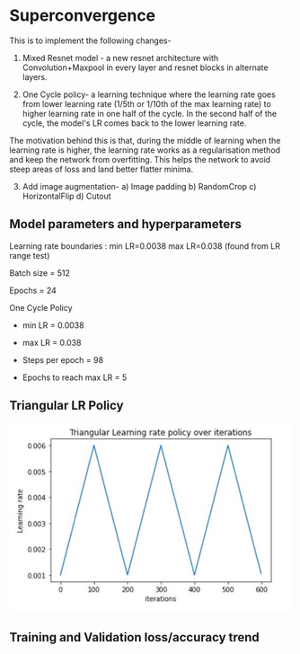 # Superconvergence

This is to implement the following changes-

1. Mixed Resnet model - a new resnet architecture with Convolution+Maxpool in every layer and resnet blocks in alternate layers.

2. One Cycle policy- a learning technique where the learning rate goes from lower learning rate (1/5th or 1/10th of the max learning rate) to higher learning rate in one half of the cycle. In the second half of the cycle, the model's LR comes back to the lower learning rate.

The motivation behind this is that, during the middle of learning when the learning rate is higher, the learning rate
works as a regularisation method and keep the network from overfitting. This helps the network to avoid steep areas
of loss and land better flatter minima.

3. Add image augmentation- a) Image padding  b) RandomCrop  c) HorizontalFlip  d) Cutout  


## Model parameters and hyperparameters

Learning rate boundaries : min LR=0.0038 max LR=0.038 (found from LR range test)

Batch size = 512

Epochs = 24

One Cycle Policy

- min LR = 0.0038

- max LR = 0.038

- Steps per epoch = 98

- Epochs to reach max LR = 5



## Triangular LR Policy

![](https://github.com/Shashank-Holla/TSAI-EVA4/blob/master/Session11_Superconvergence/imgs/CyclicTriangle.JPG)


## Training and Validation loss/accuracy trend

